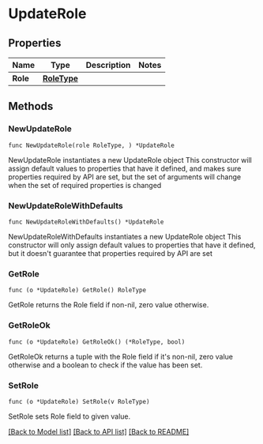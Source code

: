 # UpdateRole

## Properties

Name | Type | Description | Notes
------------ | ------------- | ------------- | -------------
**Role** | [**RoleType**](RoleType.md) |  | 


## Methods

### NewUpdateRole

`func NewUpdateRole(role RoleType, ) *UpdateRole`

NewUpdateRole instantiates a new UpdateRole object
This constructor will assign default values to properties that have it defined,
and makes sure properties required by API are set, but the set of arguments
will change when the set of required properties is changed

### NewUpdateRoleWithDefaults

`func NewUpdateRoleWithDefaults() *UpdateRole`

NewUpdateRoleWithDefaults instantiates a new UpdateRole object
This constructor will only assign default values to properties that have it defined,
but it doesn't guarantee that properties required by API are set


### GetRole

`func (o *UpdateRole) GetRole() RoleType`

GetRole returns the Role field if non-nil, zero value otherwise.

### GetRoleOk

`func (o *UpdateRole) GetRoleOk() (*RoleType, bool)`

GetRoleOk returns a tuple with the Role field if it's non-nil, zero value otherwise
and a boolean to check if the value has been set.

### SetRole

`func (o *UpdateRole) SetRole(v RoleType)`

SetRole sets Role field to given value.




[[Back to Model list]](../README.md#documentation-for-models) [[Back to API list]](../README.md#documentation-for-api-endpoints) [[Back to README]](../README.md)

